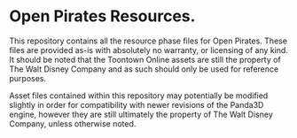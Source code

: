 # Open Pirates Resources.
This repository contains all the resource phase files for Open Pirates.
These files are provided as-is with absolutely no warranty, or licensing of any kind. It should be noted that the Toontown Online assets are still the property of The Walt Disney Company and as such should only be used for reference purposes.

Asset files contained within this repository may potentially be modified slightly in order for compatibility with newer revisions of the Panda3D engine, however they are still ultimately the property of The Walt Disney Company, unless otherwise noted.

